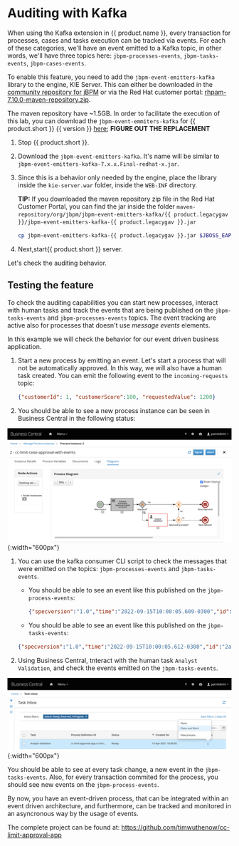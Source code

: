# Auditing with Kafka

When using the Kafka extension in {{ product.name }}, every transaction for processes, cases and tasks execution can be tracked via events. For each of these categories, we'll have an event emitted to a Kafka topic, in other words, we'll have three topics here: `jbpm-processes-events`, `jbpm-tasks-events`, `jbpm-cases-events`.

To enable this feature, you need to add the `jbpm-event-emitters-kafka` library to the engine, KIE Server. This can either be downloaded in the [community repository for jBPM](https://search.maven.org/artifact/org.jbpm/jbpm-event-emitters-kafka/) or via the Red Hat customer portal: [rhpam-7.10.0-maven-repository.zip](https://access.redhat.com/jbossnetwork/restricted/listSoftware.html?downloadType=distributions&product=rhpam&version=7.10.0).

The maven repository have ~1.5GB. In order to facilitate the execution of this lab, you can download the `jbpm-event-emmiters-kafka` for {{ product.short }} {{ version }} [here](https://drive.google.com/file/d/1kKnhGMj1Z691vXGanQkgLfGkfGXXmKa7/view?usp=sharing); **FIGURE OUT THE REPLACEMENT**

1. Stop {{ product.short }}.

2. Download the `jbpm-event-emitters-kafka`. It's name will be similar to `jbpm-event-emitters-kafka-7.x.x.Final-redhat-x.jar`.

3. Since this is a behavior only needed by the engine, place the library inside the `kie-server.war` folder, inside the `WEB-INF` directory.

    **TIP:** If you downloaded the maven repository zip file in the Red Hat Customer Portal, you can find the jar inside the folder `maven-repository/org/jbpm/jbpm-event-emitters-kafka/{{ product.legacygav }}/jbpm-event-emitters-kafka-{{ product.legacygav }}.jar`

    ~~~bash
    cp jbpm-event-emitters-kafka-{{ product.legacygav }}.jar $JBOSS_EAP/standalone/deployments/kie-server.war/WEB-INF/lib/
    ~~~

4. Next,start{{ product.short }} server.

Let's check the auditing behavior.

## Testing the feature

To check the auditing capabilities you can start new processes, interact with human tasks and track the events that are being published on the `jbpm-tasks-events` and `jbpm-processes-events` topics. The event tracking are active also for processes that doesn't use _message events_ elements.

In this example we will check the behavior for our event driven business application.

1. Start a new process by emitting an event. Let's start a process that will not be automatically approved. In this way, we will also have a human task created. You can emit the following event to the `incoming-requests` topic:

    ~~~json
    {"customerId": 1, "customerScore":100, "requestedValue": 1200}
    ~~~

2. You should be able to see a new process instance can be seen in Business Central in the following status:

 ![Active Human Task in Process](../99_images/business_automation/bam_kafka/active-human-task-process.png){:width="600px"}

1. You can use the kafka consumer CLI script to check the messages that were emitted on the topics: `jbpm-processes-events` and `jbpm-tasks-events`.

   * You should be able to see an event like this published on the `jbpm-process-events`:

     ~~~json
     {"specversion":"1.0","time":"2022-09-15T10:00:05.609-0300","id":"28e13bc0-1c92-42fd-8909-b48a206325d3","type":"process","source":"/process/cc-limit-approval-app.cc-limit-raise-approval-with-end-events/2","data":{"compositeId":"default-kieserver_2","id":2,"processId":"cc-limit-approval-app.cc-limit-raise-approval-with-end-events","processName":"cc-limit-raise-approval-with-events","processVersion":"1.0","state":1,"containerId":"cc-limit-approval-app_1.0.0-SNAPSHOT","initiator":"unknown","date":"2021-04-15T10:00:05.608-0300","processInstanceDescription":"cc-limit-raise-approval-with-events","correlationKey":"2","parentId":-1,"variables":{"request":{"customerId":1,"requestedValue":1200,"customerScore":100,"denyReason":null},"approval":false,"initiator":"unknown"}}}
     ~~~

   * You should be able to see an event like this published on the `jbpm-tasks-events`:

    ~~~json
    {"specversion":"1.0","time":"2022-09-15T10:00:05.612-0300","id":"2ac83d91-40d7-49f3-a114-2b72816a20a4","type":"task","source":"/process/cc-limit-approval-app.cc-limit-raise-approval-with-end-events/2","data":{"compositeId":"default-kieserver_2","id":2,"priority":0,"name":"Analyst validation","subject":"","description":"","taskType":null,"formName":"Task","status":"Ready","actualOwner":null,"createdBy":null,"createdOn":"2021-04-15T10:00:05.590-0300","activationTime":"2021-04-15T10:00:05.590-0300","expirationDate":null,"skipable":false,"workItemId":2,"processInstanceId":2,"parentId":-1,"processId":"cc-limit-approval-app.cc-limit-raise-approval-with-end-events","containerId":"cc-limit-approval-app_1.0.0-SNAPSHOT","potentialOwners":["kie-server"],"excludedOwners":[],"businessAdmins":["Administrator","Administrators"],"inputData":{"Skippable":"false","request":{"customerId":1,"requestedValue":1200,"customerScore":100,"denyReason":null},"TaskName":"Task","NodeName":"Analyst validation","GroupId":"kie-server"},"outputData":null}}
    ~~~

2. Using Business Central, tnteract with the human task `Analyst Validation`, and check the events emitted on the `jbpm-tasks-events`.

 ![Task Inbox](../99_images/business_automation/bam_kafka/bc-task-inbox.png){:width="600px"}

You should be able to see at every task change, a new event in the `jbpm-tasks-events`. Also, for every transaction commited for the process, you should see new events on the `jbpm-process-events`.

By now, you have an event-driven process, that can be integrated within an event driven architecture, and furthermore, can be tracked and monitored in an asyncronous way by the usage of events.

The complete project can be found at: <https://github.com/timwuthenow/cc-limit-approval-app>
